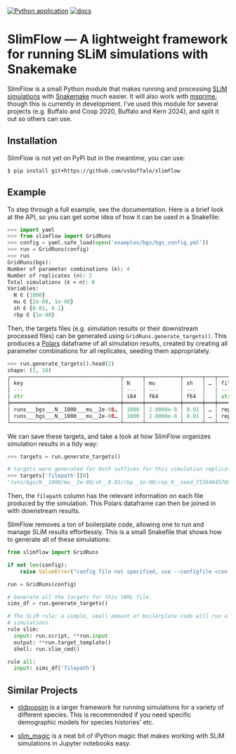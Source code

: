 [![Python application](https://github.com/vsbuffalo/slimflow/actions/workflows/python-app.yml/badge.svg)](https://github.com/vsbuffalo/slimflow/actions/workflows/python-app.yml) [![docs](https://github.com/vsbuffalo/slimflow/actions/workflows/docs.yml/badge.svg)](https://github.com/vsbuffalo/slimflow/actions/workflows/docs.yml)
# SlimFlow — A lightweight framework for running SLiM simulations with Snakemake

SlimFlow is a small Python module that makes running and processing [SLiM
simulations](https://messerlab.org/slim/) with
[Snakemake](https://snakemake.readthedocs.io/en/stable/) much easier. It will
also work with [msprime](https://tskit.dev/software/msprime.html), though this
is currently in development. I've used this module for several projects (e.g.
Buffalo and Coop 2020, Buffalo and Kern 2024), and split it out so others can
use. 

## Installation

SlimFlow is not yet on PyPi but in the meantime, you can use:

```
$ pip install git+https://github.com/vsbuffalo/slimflow
```

## Example

To step through a full example, see the documentation. Here is a brief look 
at the API, so you can get some idea of how it can be used in a Snakefile:

```python
>>> import yaml
>>> from slimflow import GridRuns
>>> config = yaml.safe_load(open('examples/bgs/bgs_config.yml'))
>>> run = GridRuns(config)
>>> run
GridRuns(bgs):
Number of parameter combinations (𝑘): 4
Number of replicates (𝑛): 2
Total simulations (𝑘 × 𝑛): 8
Variables:
  N ∈ {1000}
  mu ∈ {2e-08, 1e-08}
  sh ∈ {0.01, 0.1}
  rbp ∈ {1e-08}
```

Then, the targets files (e.g. simulation results or their downstream processed
files) can be generated using `GridRuns.generate_targets()`. This produces a
[Polars](https://pola.rs) dataframe of all simulation results, created by
creating all parameter combinations for all replicates, seeding them
appropriately.


```python
>>> run.generate_targets().head(2)
shape: (2, 10)
┌───────────────────────────────────┬──────┬───────────┬──────┬───┬───────────────────────────────────┬─────┬─────────────────────┬──────────────┐
│ key                               ┆ N    ┆ mu        ┆ sh   ┆ … ┆ filename                          ┆ rep ┆ seed                ┆ suffix       │
│ ---                               ┆ ---  ┆ ---       ┆ ---  ┆   ┆ ---                               ┆ --- ┆ ---                 ┆ ---          │
│ str                               ┆ i64  ┆ f64       ┆ f64  ┆   ┆ str                               ┆ i64 ┆ i64                 ┆ str          │
╞═══════════════════════════════════╪══════╪═══════════╪══════╪═══╪═══════════════════════════════════╪═════╪═════════════════════╪══════════════╡
│ runs___bgs___N__1000___mu__2e-08… ┆ 1000 ┆ 2.0000e-8 ┆ 0.01 ┆ … ┆ rep_0__seed_7138484576005690179_… ┆ 0   ┆ 7138484576005690179 ┆ treeseq.tree │
│ runs___bgs___N__1000___mu__2e-08… ┆ 1000 ┆ 2.0000e-8 ┆ 0.01 ┆ … ┆ rep_0__seed_7138484576005690179_… ┆ 0   ┆ 7138484576005690179 ┆ log.tsv.gz   │
└───────────────────────────────────┴──────┴───────────┴──────┴───┴───────────────────────────────────┴─────┴─────────────────────┴──────────────┘
```

We can save these targets, and take a look at how SlimFlow organizes simulation results
in a tidy way:

```python
>>> targets = run.generate_targets()

# targets were generated for both suffices for this simulation replicate:
>>> targets['filepath'][0]
'runs/bgs/N__1000/mu__2e-08/sh__0.01/rbp__1e-08/rep_0__seed_7138484576005690179__treeseq.tree'

```

Then, the `filepath` column has the relevant information on each file produced
by the simulation. This Polars dataframe can then be joined in with downstream
results.

SlimFlow removes a ton of boilerplate code, allowing one to run and manage SLiM
results effortlessly. This is a small Snakefile that shows how to generate all
of these simulations:


```python
from slimflow import GridRuns

if not len(config):
    raise ValueError("config file not specified, use --configfile <config>.yml")

run = GridRuns(config)

# Generate all the targets for this YAML file.
sims_df = run.generate_targets()

# The SLiM rule: a simple, small amount of boilerplate code will run all
# simulations.
rule slim:
  input: run.script, **run.input
  output: **run.target_template()
  shell: run.slim_cmd()

rule all:
  input: sims_df['filepath']
```

## Similar Projects

 - [stdpopsim](https://github.com/popsim-consortium/stdpopsim) is a larger framework
   for running simulations for a variety of different species. This is recommended if
   you need specific demographic models for species histories' etc.

 - [slim_magic](https://github.com/andrewkern/slim_magic) is a neat bit of iPython
   magic that makes working with SLiM simulations in Jupyter notebooks easy.
